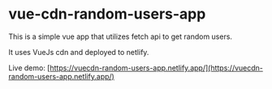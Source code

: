 # vue-cdn-random-users-app

This is a simple vue app that utilizes fetch api to get random users.

It uses VueJs cdn and deployed to netlify.

Live demo: [https://vuecdn-random-users-app.netlify.app/](https://vuecdn-random-users-app.netlify.app/)
